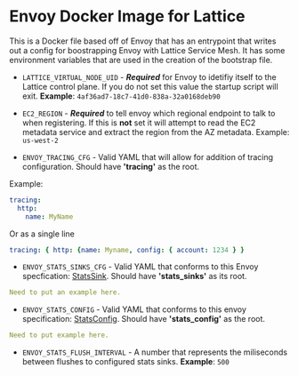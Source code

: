 # Envoy Docker Image for Lattice

This is a Docker file based off of Envoy that has an entrypoint that writes out a config for boostrapping Envoy with Lattice Service Mesh. It has some environment variables that are used in the creation of the bootstrap file.

- ```LATTICE_VIRTUAL_NODE_UID``` - _**Required**_ for Envoy to idetifiy itself to the Lattice control plane. If you do not set this value the startup script will exit. **Example**: ```4af36ad7-18c7-41d0-838a-32a0168deb90```

- ```EC2_REGION``` - _**Required**_ to tell envoy which regional endpoint to talk to when registering. If this is __not__ set it will attempt to read the EC2 metadata service and extract the region from the AZ metadata. Example: ```us-west-2```

- ```ENVOY_TRACING_CFG``` - Valid YAML that will allow for addition of tracing configuration. Should have **'tracing'** as the root.

Example:
```yaml
tracing:
  http:
    name: MyName
```
Or as a single line
```yaml
tracing: { http: {name: Myname, config: { account: 1234 } }
```


- ```ENVOY_STATS_SINKS_CFG``` - Valid YAML that conforms to this Envoy specfication: [StatsSink](https://www.envoyproxy.io/docs/envoy/v1.8.0/api-v2/config/metrics/v2/stats.proto#envoy-api-msg-config-metrics-v2-statssink). Should have **'stats_sinks'** as its root.
```yaml
Need to put an example here.
```
- ```ENVOY_STATS_CONFIG``` - Valid YAML that conforms to this envoy specification: [StatsConfig](https://www.envoyproxy.io/docs/envoy/v1.8.0/api-v2/config/metrics/v2/stats.proto#envoy-api-msg-config-metrics-v2-statsconfig). Should have **'stats_config'** as the root.
```yaml
Need to put example here.
```

- ```ENVOY_STATS_FLUSH_INTERVAL``` - A number that represents the miliseconds between flushes to configured stats sinks. **Example**: ```500```
